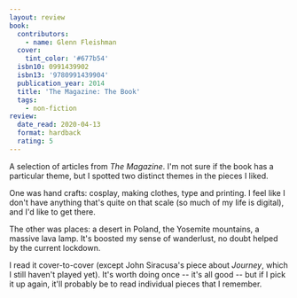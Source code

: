 ```yaml
---
layout: review
book:
  contributors:
    - name: Glenn Fleishman
  cover:
    tint_color: '#677b54'
  isbn10: 0991439902
  isbn13: '9780991439904'
  publication_year: 2014
  title: 'The Magazine: The Book'
  tags:
    - non-fiction
review:
  date_read: 2020-04-13
  format: hardback
  rating: 5
---
```


A selection of articles from *The Magazine*.
I'm not sure if the book has a particular theme, but I spotted two distinct themes in the pieces I liked.

One was hand crafts: cosplay, making clothes, type and printing.
I feel like I don't have anything that's quite on that scale (so much of my life is digital), and I'd like to get there.

The other was places: a desert in Poland, the Yosemite mountains, a massive lava lamp.
It's boosted my sense of wanderlust, no doubt helped by the current lockdown.

I read it cover-to-cover (except John Siracusa's piece about *Journey*, which I still haven't played yet).
It's worth doing once -- it's all good -- but if I pick it up again, it'll probably be to read individual pieces that I remember.

